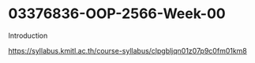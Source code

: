 # 03376836-OOP-2566-Week-00
Introduction

https://syllabus.kmitl.ac.th/course-syllabus/clpgbljqn01z07p9c0fm01km8

